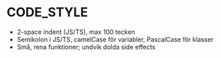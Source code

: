 # CODE_STYLE
- 2-space indent (JS/TS), max 100 tecken
- Semikolon i JS/TS, camelCase för variabler, PascalCase för klasser
- Små, rena funktioner; undvik dolda side effects
